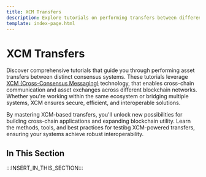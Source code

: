 ```yaml
---
title: XCM Transfers
description: Explore tutorials on performing transfers between different consensus systems using XCM technology to enable cross-chain interoperability.
template: index-page.html
---
```


# XCM Transfers

Discover comprehensive tutorials that guide you through performing asset transfers between distinct consensus systems. These tutorials leverage [XCM (Cross-Consensus Messaging)](/develop/interoperability/intro-to-xcm/) technology, that enables cross-chain communication and asset exchanges across different blockchain networks. Whether you're working within the same ecosystem or bridging multiple systems, XCM ensures secure, efficient, and interoperable solutions.

By mastering XCM-based transfers, you'll unlock new possibilities for building cross-chain applications and expanding blockchain utility. Learn the methods, tools, and best practices for testibg XCM-powered transfers, ensuring your systems achieve robust interoperability.

## In This Section

:::INSERT_IN_THIS_SECTION:::